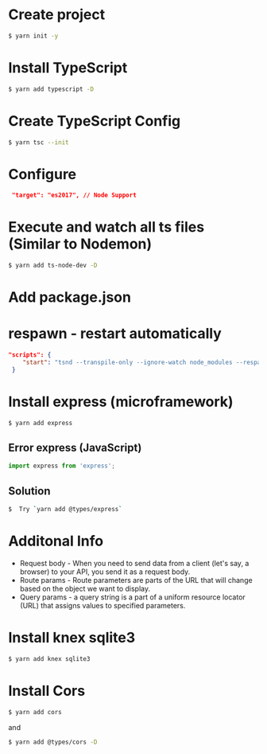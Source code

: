 # Create project

```sh
$ yarn init -y
```

# Install TypeScript

```sh
$ yarn add typescript -D
```

# Create TypeScript Config

```sh
$ yarn tsc --init
```

# Configure

```json
 "target": "es2017", // Node Support
```

# Execute and watch all ts files (Similar to Nodemon)

```sh
$ yarn add ts-node-dev -D
```

# Add package.json

# respawn - restart automatically

```json
"scripts": {
    "start": "tsnd --transpile-only --ignore-watch node_modules --respawn src/server.ts"
 }
```

# Install express (microframework)

```sh
$ yarn add express
```

## Error express (JavaScript)

```ts
import express from 'express';
```

## Solution

```sh
$  Try `yarn add @types/express`
```

# Additonal Info

- Request body - When you need to send data from a client (let's say, a browser) to your API, you send it as a request body.
- Route params - Route parameters are parts of the URL that will change based on the object we want to display.
- Query params - a query string is a part of a uniform resource locator (URL) that assigns values to specified parameters.

# Install knex sqlite3

```sh
$ yarn add knex sqlite3
```

# Install Cors

```sh
$ yarn add cors
```

and

```sh
$ yarn add @types/cors -D
```
